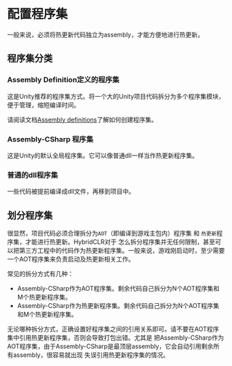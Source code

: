# 配置程序集

一般来说，必须将热更新代码独立为assembly，才能方便地进行热更新。

## 程序集分类

### Assembly Definition定义的程序集

这是Unity推荐的程序集方式。将一个大的Unity项目代码拆分为多个程序集模块，便于管理，缩短编译时间。

请阅读文档[Assembly definitions](https://docs.unity3d.com/Manual/ScriptCompilationAssemblyDefinitionFiles.html)了解如何创建程序集。

### Assembly-CSharp 程序集

这是Unity的默认全局程序集。它可以像普通dll一样当作热更新程序集。

### 普通的dll程序集

一些代码被提前编译成dll文件，再移到项目中。

## 划分程序集

很显然，项目代码必须合理拆分为`AOT`（即编译到游戏主包内）程序集 和 `热更新`程序集，才能进行热更新。HybridCLR对于
怎么拆分程序集并无任何限制，甚至可以把第三方工程中的代码作为热更新程序集。一般来说，游戏刚启动时，至少需要一个AOT程序集来负责启动及热更新相关工作。



常见的拆分方式有几种：

- Assembly-CSharp作为AOT程序集。剩余代码自己拆分为N个AOT程序集和M个热更新程序集。
- Assembly-CSharp作为热更新程序集。剩余代码自己拆分为N个AOT程序集和M个热更新程序集。

无论哪种拆分方式，正确设置好程序集之间的引用关系即可。请不要在AOT程序集中引用热更新程序集，否则会导致打包出错。尤其是
把Assembly-CSharp作为AOT程序集，由于Assembly-CSharp是最顶层assembly，它会自动引用剩余所有assembly，很容易就出现
失误引用热更新程序集的情况。
